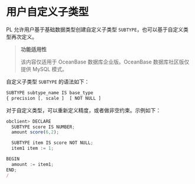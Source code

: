 用户自定义子类型 
============================

PL 允许用户基于基础数据类型创建自定义子类型 `SUBTYPE`，也可以基于自定义类型再次定义。 


>**功能适用性**
>
>该内容仅适用于 OceanBase 数据库企业版。OceanBase 数据库社区版仅提供 MySQL 模式。

自定义子类型 `SUBTYPE` 的语法如下：

```javascript
SUBTYPE subtype_name IS base_type
{ precision [, scale ]  [ NOT NULL ]
```



对于自定义类型，可以重新定义精度，或者做非空约束。示例如下：

```javascript
obclient> DECLARE
  SUBTYPE score IS NUMBER;
  amount score(6,2); 

  SUBTYPE item IS score NOT NULL;
  item1 item := 1; 

BEGIN 
  amount := item1;
END;
/
```


